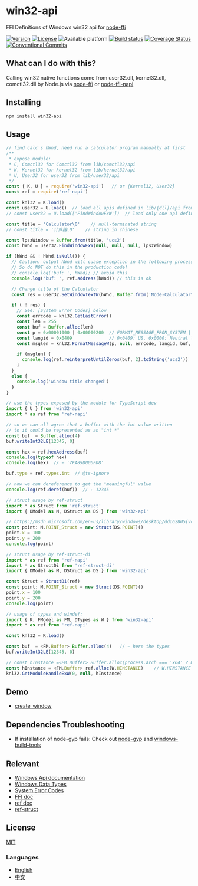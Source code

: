 # win32-api
FFI Definitions of Windows win32 api for [node-ffi](https://github.com/node-ffi/node-ffi)

[![Version](https://img.shields.io/npm/v/win32-api.svg)](https://www.npmjs.com/package/win32-api)
[![License](https://img.shields.io/badge/license-MIT-blue.svg)](https://opensource.org/licenses/MIT)
![Available platform](https://img.shields.io/badge/platform-win32-blue.svg)
[![Build status](https://ci.appveyor.com/api/projects/status/nrivtykm5uf84fbl/branch/master?svg=true)](https://ci.appveyor.com/project/waitingsong/node-win32-api/branch/master)
[![Coverage Status](https://coveralls.io/repos/github/waitingsong/node-win32-api/badge.svg)](https://coveralls.io/github/waitingsong/node-win32-api)
[![Conventional Commits](https://img.shields.io/badge/Conventional%20Commits-1.0.0-yellow.svg)](https://conventionalcommits.org)



## What can I do with this?
Calling win32 native functions come from user32.dll, kernel32.dll, comctl32.dll by Node.js via [node-ffi](https://github.com/node-ffi/node-ffi) or [node-ffi-napi](https://github.com/node-ffi-napi/node-ffi-napi)

## Installing
```powershell
npm install win32-api
```

## Usage
```js
// find calc's hWnd, need run a calculator program manually at first
/**
 * expose module:
 * C, Comctl32 for Comctl32 from lib/comctl32/api
 * K, Kernel32 for kernel32 from lib/kernel32/api
 * U, User32 for user32 from lib/user32/api
 */
const { K, U } = require('win32-api')   // or {Kernel32, User32}
const ref = require('ref-napi')

const knl32 = K.load()
const user32 = U.load()  // load all apis defined in lib/{dll}/api from user32.dll
// const user32 = U.load(['FindWindowExW'])  // load only one api defined in lib/{dll}/api from user32.dll

const title = 'Calculator\0'    // null-terminated string
// const title = '计算器\0'    // string in chinese

const lpszWindow = Buffer.from(title, 'ucs2')
const hWnd = user32.FindWindowExW(null, null, null, lpszWindow)

if (hWnd && ! hWnd.isNull()) {
  // Caution: output hWnd will cuase exception in the following process, even next script!
  // So do NOT do this in the production code!
  // console.log('buf: ', hWnd); // avoid this
  console.log('buf: ', ref.address(hWnd)) // this is ok

  // Change title of the Calculator
  const res = user32.SetWindowTextW(hWnd, Buffer.from('Node-Calculator\0', 'ucs2'))

  if ( ! res) {
    // See: [System Error Codes] below
    const errcode = knl32.GetLastError()
    const len = 255
    const buf = Buffer.alloc(len)
    const p = 0x00001000 | 0x00000200  // FORMAT_MESSAGE_FROM_SYSTEM | FORMAT_MESSAGE_IGNORE_INSERTS
    const langid = 0x0409              // 0x0409: US, 0x0000: Neutral locale language
    const msglen = knl32.FormatMessageW(p, null, errcode, langid, buf, len, null)

    if (msglen) {
      console.log(ref.reinterpretUntilZeros(buf, 2).toString('ucs2'))
    }
  }
  else {
    console.log('window title changed')
  }
}

```

```ts
// use the types exposed by the module for TypeScript dev
import { U } from 'win32-api'
import * as ref from 'ref-napi'

// so we can all agree that a buffer with the int value written
// to it could be represented as an "int *"
const buf  = Buffer.alloc(4)
buf.writeInt32LE(12345, 0)

const hex = ref.hexAddress(buf)
console.log(typeof hex)
console.log(hex)  // ← '7FA89D006FD8'

buf.type = ref.types.int  // @ts-ignore

// now we can dereference to get the "meaningful" value
console.log(ref.deref(buf))  // ← 12345
```

```ts
// struct usage by ref-struct
import * as Struct from 'ref-struct'
import { DModel as M, DStruct as DS } from 'win32-api'

// https://msdn.microsoft.com/en-us/library/windows/desktop/dd162805(v=vs.85).aspx
const point: M.POINT_Struct = new Struct(DS.POINT)()
point.x = 100
point.y = 200
console.log(point)

// struct usage by ref-struct-di
import * as ref from 'ref-napi'
import * as StructDi from 'ref-struct-di'
import { DModel as M, DStruct as DS } from 'win32-api'

const Struct = StructDi(ref)
const point: M.POINT_Struct = new Struct(DS.POINT)()
point.x = 100
point.y = 200
console.log(point)
```

```ts
// usage of types and windef:
import { K, FModel as FM, DTypes as W } from 'win32-api'
import * as ref from 'ref-napi'

const knl32 = K.load()

const buf  = <FM.Buffer> Buffer.alloc(4)   // ← here the types
buf.writeInt32LE(12345, 0)

// const hInstance =<FM.Buffer> Buffer.alloc(process.arch === 'x64' ? 8 : 4)
const hInstance = <FM.Buffer> ref.alloc(W.HINSTANCE)    // W.HINSTANCE is 'int64*' under x64, 'int32*' under ia32
knl32.GetModuleHandleExW(0, null, hInstance)
```


## Demo
- [create_window](https://github.com/waitingsong/node-win32-api/blob/master/demo/create_window.ts)


## Dependencies Troubleshooting
- If installation of node-gyp fails:
Check out [node-gyp](https://github.com/nodejs/node-gyp) and [windows-build-tools](https://github.com/felixrieseberg/windows-build-tools)

## Relevant
- [Windows Api documentation](https://msdn.microsoft.com/en-us/library/windows/desktop/ff468919%28v=vs.85%29.aspx)
- [Windows Data Types](https://msdn.microsoft.com/en-us/library/windows/desktop/aa383751#DWORD)
- [System Error Codes](https://msdn.microsoft.com/en-us/library/windows/desktop/ms681381%28v=vs.85%29.aspx)
- [FFI doc](https://github.com/node-ffi/node-ffi/wiki/Node-FFI-Tutorial)
- [ref doc](https://tootallnate.github.io/ref/)
- [ref-struct](https://github.com/TooTallNate/ref-struct)


## License
[MIT](LICENSE)


### Languages
- [English](README.md)
- [中文](README.zh-CN.md)
